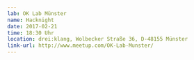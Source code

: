 ```yaml
---
lab: OK Lab Münster
name: Hacknight
date: 2017-02-21
time: 18:30 Uhr
location: drei:klang, Wolbecker Straße 36, D-48155 Münster
link-url: http://www.meetup.com/OK-Lab-Munster/
---
```

